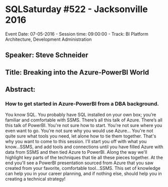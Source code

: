 # SQLSaturday #522 - Jacksonville 2016
Event Date: 07-05-2016 - Session time: 09:00:00 - Track: BI Platform Architecture, Development  Administration
## Speaker: Steve Schneider
## Title: Breaking into the Azure-PowerBI World
## Abstract:
### How to get started in Azure-PowerBI from a DBA background.
You know SQL.  You probably have SQL installed on your own box; you’re familiar and comfortable with SSMS.  There’s all this talk of Azure.   There’s all this talk of PowerBI.  You're not sure how to start.  You're not sure where you even want to go.  You're not sure why you would use Azure...  You're not quite sure what tools you need, let alone how to tie them together.  That's why you want to come to this session.  I'll start you off with what you know...SSMS, and add tools and connections until you have filled Azure with data from SSMS and then tied Azure to PowerBI.  Along the way we'll highlight key parts of the techniques that tie all these pieces together.  At the end you'll see a PowerBI presentation sourced from Azure that you saw created from your favorite, comfortable tool...SSMS.
This set of knowledge can help you in your career planning, and if nothing else, should help you in creating a technical strategy!




